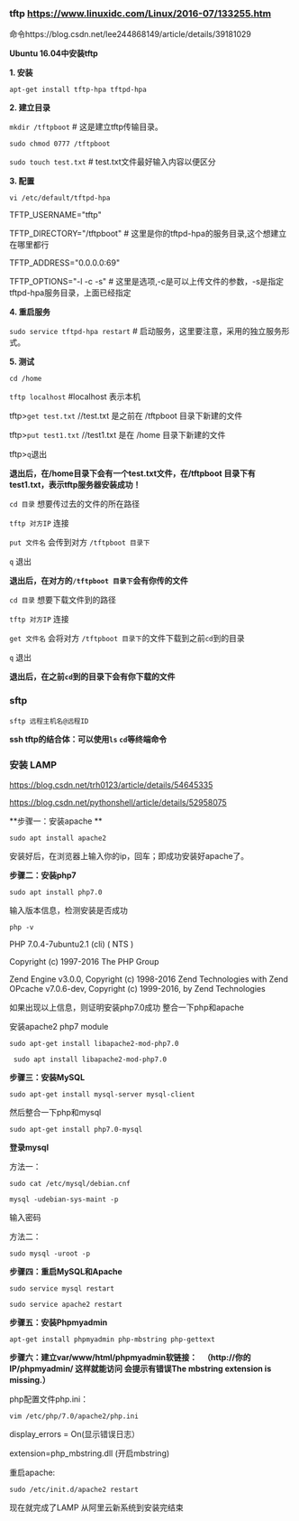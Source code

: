 ###  tftp https://www.linuxidc.com/Linux/2016-07/133255.htm

命令https://blog.csdn.net/lee244868149/article/details/39181029



**Ubuntu 16.04中安装tftp**

**1. 安装**

`apt-get install tftp-hpa tftpd-hpa`

 

**2. 建立目录**

`mkdir /tftpboot` # 这是建立tftp传输目录。

`sudo chmod 0777 /tftpboot`

`sudo touch test.txt` # test.txt文件最好输入内容以便区分

 

**3. 配置**

`vi /etc/default/tftpd-hpa`

TFTP_USERNAME="tftp"

TFTP_DIRECTORY="/tftpboot" # 这里是你的tftpd-hpa的服务目录,这个想建立在哪里都行

TFTP_ADDRESS="0.0.0.0:69"

TFTP_OPTIONS="-l -c -s" # 这里是选项,-c是可以上传文件的参数，-s是指定tftpd-hpa服务目录，上面已经指定

 

**4. 重启服务**

`sudo service tftpd-hpa restart` # 启动服务，这里要注意，采用的独立服务形式。

 

**5. 测试**

`cd /home`

`tftp localhost`  #localhost 表示本机

tftp>`get test.txt`  //test.txt 是之前在 /tftpboot 目录下新建的文件

tftp>`put test1.txt` //test1.txt 是在 /home 目录下新建的文件

tftp>`q`退出

**退出后，在/home目录下会有一个test.txt文件，在/tftpboot 目录下有test1.txt，表示tftp服务器安装成功！**



`cd 目录` 想要传过去的文件的所在路径

`tftp 对方IP` 连接

`put 文件名` 会传到对方 `/tftpboot 目录下`

`q` 退出

**退出后，在对方的`/tftpboot 目录下`会有你传的文件**





`cd 目录` 想要下载文件到的路径

`tftp 对方IP` 连接

`get 文件名` 会将对方 `/tftpboot 目录下`的文件下载到之前`cd`到的目录

`q` 退出

**退出后，在之前`cd`到的目录下会有你下载的文件**



### sftp

`sftp 远程主机名@远程ID`

**ssh tftp的结合体：可以使用`ls` `cd`等终端命令**



### 安装 LAMP

https://blog.csdn.net/trh0123/article/details/54645335

https://blog.csdn.net/pythonshell/article/details/52958075



**步骤一：安装apache **

`sudo apt install apache2` 

安装好后，在浏览器上输入你的ip，回车；即成功安装好apache了。



**步骤二：安装php7**  

`sudo apt install php7.0` 

输入版本信息，检测安装是否成功  

`php -v` 

PHP 7.0.4-7ubuntu2.1 (cli) ( NTS ) 

Copyright (c) 1997-2016 The PHP Group 

Zend Engine v3.0.0, Copyright (c) 1998-2016 Zend Technologies with Zend OPcache v7.0.6-dev, Copyright (c) 1999-2016, by Zend Technologies 

如果出现以上信息，则证明安装php7.0成功 整合一下php和apache    



安装apache2 php7 module  

`sudo apt-get install libapache2-mod-php7.0`

` sudo apt install libapache2-mod-php7.0`   



**步骤三：安装MySQL** 

`sudo apt-get install mysql-server mysql-client`  

然后整合一下php和mysql 

`sudo apt-get install php7.0-mysql`   



**登录mysql**

方法一：

`sudo cat /etc/mysql/debian.cnf`

`mysql -udebian-sys-maint -p`

输入密码



方法二：

`sudo mysql -uroot -p`



**步骤四：重启MySQL和Apache**  

`sudo service mysql restart` 

`sudo service apache2 restart`   



**步骤五：安装Phpmyadmin** 

`apt-get install phpmyadmin php-mbstring php-gettext`  



**步骤六：建立var/www/html/phpmyadmin软链接：   （http://你的IP/phpmyadmin/ 这样就能访问 会提示有错误The mbstring extension is missing.）**   



php配置文件php.ini：  

`vim /etc/php/7.0/apache2/php.ini`  

display_errors = On(显示错误日志）   

extension=php_mbstring.dll (开启mbstring)   



重启apache:  

`sudo /etc/init.d/apache2 restart` 

现在就完成了LAMP 从阿里云新系统到安装完结束



